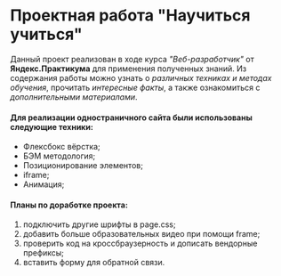 # **Проектная работа "Научиться учиться"**

Данный проект реализован в ходе курса *"Веб-разработчик"* от **Яндекс.Практикума** для применения полученных знаний.
Из содержания работы можно узнать о *различных техниках и методах обучения*, прочитать *интересные факты*, а также ознакомиться с *дополнительными материалами*.

#### Для реализации одностраничного сайта были использованы следующие техники:
* Флексбокс вёрстка;
* БЭМ методология;
* Позиционирование элементов;
* iframe;
* Анимация;

#### Планы по доработке проекта:
1. подключить другие шрифты в page.css;
2. добавить больше образовательных видео при помощи frame;
3. проверить код на кроссбраузерность и дописать вендорные префиксы;
4. вставить форму для обратной связи.
